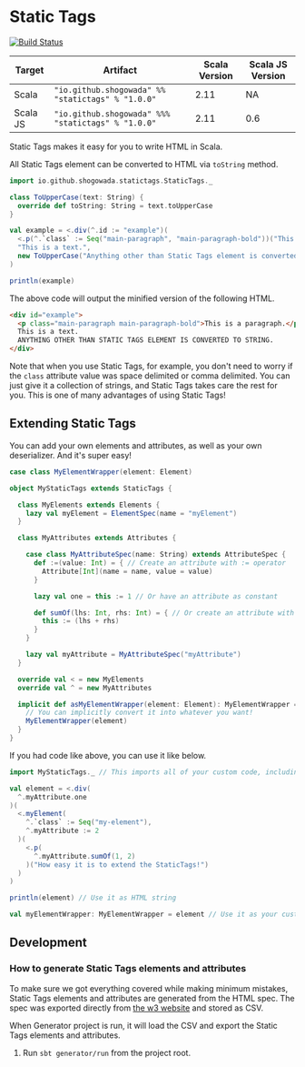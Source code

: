 # Static Tags
[![Build Status](https://travis-ci.org/shogowada/statictags.svg?branch=master)](https://travis-ci.org/shogowada/statictags)

|Target|Artifact|Scala Version|Scala JS Version|
|---|---|---|---|
|Scala|```"io.github.shogowada" %% "statictags" % "1.0.0"```|2.11|NA|
|Scala JS|```"io.github.shogowada" %%% "statictags" % "1.0.0"```|2.11|0.6|

Static Tags makes it easy for you to write HTML in Scala.

All Static Tags element can be converted to HTML via ```toString``` method.

```scala
import io.github.shogowada.statictags.StaticTags._

class ToUpperCase(text: String) {
  override def toString: String = text.toUpperCase
}

val example = <.div(^.id := "example")(
  <.p(^.`class` := Seq("main-paragraph", "main-paragraph-bold"))("This is a paragraph."),
  "This is a text.",
  new ToUpperCase("Anything other than Static Tags element is converted to string.")
)

println(example)
```

The above code will output the minified version of the following HTML.

```html
<div id="example">
  <p class="main-paragraph main-paragraph-bold">This is a paragraph.</p>
  This is a text.
  ANYTHING OTHER THAN STATIC TAGS ELEMENT IS CONVERTED TO STRING.
</div>
```

Note that when you use Static Tags, for example, you don't need to worry if the ```class``` attribute value was space delimited or comma delimited. You can just give it a collection of strings, and Static Tags takes care the rest for you. This is one of many advantages of using Static Tags!

## Extending Static Tags

You can add your own elements and attributes, as well as your own deserializer. And it's super easy!

```scala
case class MyElementWrapper(element: Element)

object MyStaticTags extends StaticTags {

  class MyElements extends Elements {
    lazy val myElement = ElementSpec(name = "myElement")
  }

  class MyAttributes extends Attributes {

    case class MyAttributeSpec(name: String) extends AttributeSpec {
      def :=(value: Int) = { // Create an attribute with := operator
        Attribute[Int](name = name, value = value)
      }

      lazy val one = this := 1 // Or have an attribute as constant

      def sumOf(lhs: Int, rhs: Int) = { // Or create an attribute with custom function
        this := (lhs + rhs)
      }
    }

    lazy val myAttribute = MyAttributeSpec("myAttribute")
  }

  override val < = new MyElements
  override val ^ = new MyAttributes

  implicit def asMyElementWrapper(element: Element): MyElementWrapper = {
    // You can implicitly convert it into whatever you want!
    MyElementWrapper(element)
  }
}
```

If you had code like above, you can use it like below.

```scala
import MyStaticTags._ // This imports all of your custom code, including implicit conversion

val element = <.div(
  ^.myAttribute.one
)(
  <.myElement(
    ^.`class` := Seq("my-element"),
    ^.myAttribute := 2
  )(
    <.p(
      ^.myAttribute.sumOf(1, 2)
    )("How easy it is to extend the StaticTags!")
  )
)

println(element) // Use it as HTML string

val myElementWrapper: MyElementWrapper = element // Use it as your custom element
```

## Development

### How to generate Static Tags elements and attributes

To make sure we got everything covered while making minimum mistakes, Static Tags elements and attributes are generated from the HTML spec. The spec was exported directly from [the w3 website](https://www.w3.org/TR/html5/) and stored as CSV.

When Generator project is run, it will load the CSV and export the Static Tags elements and attributes.

1. Run ```sbt generator/run``` from the project root.
